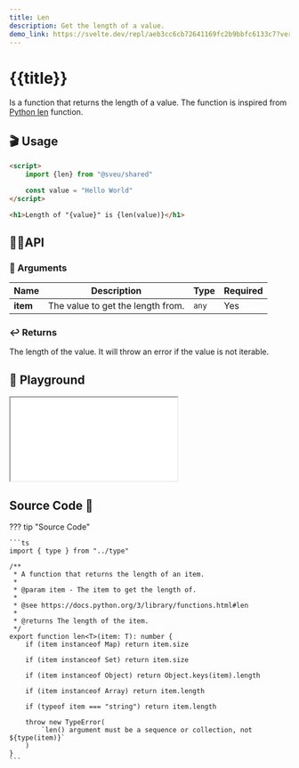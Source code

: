 ```yaml
---
title: Len
description: Get the length of a value.
demo_link: https://svelte.dev/repl/aeb3cc6cb72641169fc2b9bbfc6133c7?version=3.55.1
---
```


# {{title}}

Is a function that returns the length of a value. The function is inspired from [Python len](https://docs.python.org/3/library/functions.html#len) function.

## 🎬 Usage

```html
<script>
    import {len} from "@sveu/shared"

    const value = "Hello World"
</script>

<h1>Length of "{value}" is {len(value)}</h1>
```

## 👩‍💻API

### 👻 Arguments

| Name                | Description                          | Type                          | Required |
| ------------------- | ------------------------------------ | ----------------------------- | -------- |
| **item**            | The value to get the length from.    | `any`                         | Yes      |

### ↩️ Returns

The length of the value. It will throw an error if the value is not iterable.

## 🧪 Playground

<iframe class="h-120 w-full" src="{{demo_link}}"></iframe>

## Source Code 👀

??? tip "Source Code"

    ```ts
    import { type } from "../type"

    /**
     * A function that returns the length of an item.
     *
     * @param item - The item to get the length of.
     *
     * @see https://docs.python.org/3/library/functions.html#len
     *
     * @returns The length of the item.
     */
    export function len<T>(item: T): number {
        if (item instanceof Map) return item.size

        if (item instanceof Set) return item.size

        if (item instanceof Object) return Object.keys(item).length

        if (item instanceof Array) return item.length

        if (typeof item === "string") return item.length

        throw new TypeError(
            `len() argument must be a sequence or collection, not ${type(item)}`
        )
    }
    ```
